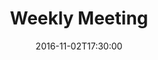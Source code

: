 ---
title: "Weekly Meeting"
date: 2016-11-02T17:30:00
description: Meeting cancelled due to Fall Break travel for members.
cancelled: true
---
